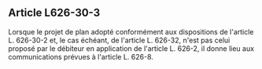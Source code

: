 Article L626-30-3
----
Lorsque le projet de plan adopté conformément aux dispositions de l'article L.
626-30-2 et, le cas échéant, de l'article L. 626-32, n'est pas celui proposé par
le débiteur en application de l'article L. 626-2, il donne lieu aux
communications prévues à l'article L. 626-8.
